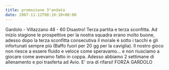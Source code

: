 ```yaml
---
title: promozione 3°andata
date: 2007-11-12T08:10:10+00:00
---
```

Gardolo - Villazzano 48 - 60 Disastro! Terza partita e terza sconfitta. Ad inizio stagione le prospettive per la nostra squadra erano molto buone, adesso dopo la terza sconfitta consecutiva il morale è sotto i tacchi e gli infortunati sempre più (Baffo fuori per 20 gg per la caviglia). Il nostro gioco non riesce a essere fluido e veloce come speravamo… e non riusciamo a giocare come avevamo fatto in coppa. Adesso abbiamo 2 settimane di allenamento e poi trasferta ad Avio. E' ora di rifarsi! FORZA GARDOLO